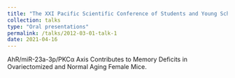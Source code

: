 ```yaml
---
title: "The XXI Pacific Scientific Conference of Students and Young Scholars with International Participation-Actual Problems of Experimental, Preventive and Clinical Medicine, 2021"
collection: talks
type: "Oral presentations"
permalink: /talks/2012-03-01-talk-1
date: 2021-04-16
---
```


AhR/miR-23a-3p/PKCα Axis Contributes to Memory Deficits in Ovariectomized and Normal Aging Female Mice.
